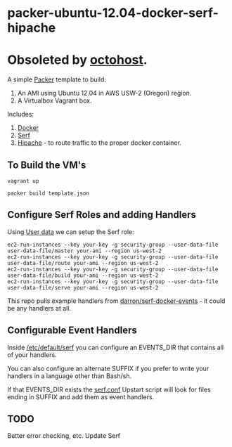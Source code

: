 packer-ubuntu-12.04-docker-serf-hipache
===========================

Obsoleted by [octohost](https://github.com/octohost/octohost).
===========================

A simple [Packer](http://www.packer.io/) template to build:

  1. An AMI using Ubuntu 12.04 in AWS USW-2 (Oregon) region.
  2. A Virtualbox Vagrant box.

Includes:

  1. [Docker](http://www.docker.io/)
  2. [Serf](http://www.serfdom.io/)
  3. [Hipache](https://github.com/dotcloud/hipache) - to route traffic to the proper docker container.


To Build the VM's
--------

`vagrant up`

`packer build template.json`

Configure Serf Roles and adding Handlers
--------------------------

Using [User data](http://docs.aws.amazon.com/AWSEC2/latest/UserGuide/AESDG-chapter-instancedata.html) we can setup the Serf role:

```
ec2-run-instances --key your-key -g security-group --user-data-file user-data-file/master your-ami --region us-west-2
ec2-run-instances --key your-key -g security-group --user-data-file user-data-file/route your-ami --region us-west-2
ec2-run-instances --key your-key -g security-group --user-data-file user-data-file/build your-ami --region us-west-2
ec2-run-instances --key your-key -g security-group --user-data-file user-data-file/serve your-ami --region us-west-2
```

This repo pulls example handlers from [darron/serf-docker-events](https://github.com/darron/serf-docker-events) - it could be any handlers at all.

Configurable Event Handlers
---------------------------

Inside [/etc/default/serf](https://github.com/darron/packer-ubuntu-12.04-docker-serf-hipache/blob/master/config/serf.default) you can configure an EVENTS_DIR that contains all of your handlers.

You can also configure an alternate SUFFIX if you prefer to write your handlers in a language other than Bash/sh.

If that EVENTS_DIR exists the [serf.conf](https://github.com/darron/packer-ubuntu-12.04-docker-serf-hipache/blob/master/config/serf.conf) Upstart script will look for files ending in SUFFIX and add them as event handlers.

TODO
-----------

Better error checking, etc.
Update Serf
